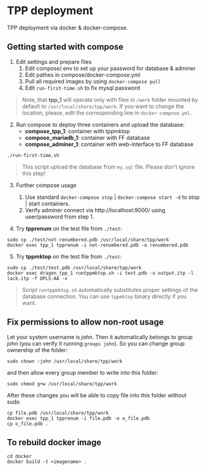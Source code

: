 
# TPP deployment

TPP deployment via docker & docker-compose.

## Getting started with compose

1. Edit settings and prepare files
   1. Edit compose/.env to set up your password for database & adminer
   2. Edit pathes in compose/docker-compose.yml
   3. Pull all required images by using `docker-compose pull`
   4. Edit `run-first-time.sh` to fix mysql password

>Note, that **tpp_1** will operate only with files in `/work` folder mounted by default to `/usr/local/share/tpp/work`. If you want to change the location, please, edit the corresponding line in `docker-compose.yml`.

2. Run compose to deploy three containers and upload the database:
    - **compose_tpp_1**: container with tppmktop
    - **compose_mariadb_1**: container with FF database
    - **compose_adminer_1**: container with web-interface to FF database
```
./run-first-time.sh
```
> This script upload the database from `my.sql` file. Please don't ignore this step!

3. Further compose usage
   1. Use standard `docker-compose stop` | `docker-compose start -d` to stop | start containers.
   2. Verify adminer connect via http://localhost:9000/ using user/password from step 1.

4. Try **tpprenum** on the test file from `./test`:
```
sudo cp ./test/not-renumbered.pdb /usr/local/share/tpp/work
docker exec tpp_1 tpprenum -i not-renumbered.pdb -o renumbered.pdb
```

5. Try **tppmktop** on the test file from `./test`:
```
sudo cp ./test/test.pdb /usr/local/share/tpp/work
docker exec dragon_tpp_1 runtppmktop.sh -i test.pdb -o output.itp -l lack.itp -f OPLS-AA -v
```
> Script `runtppmktop.sh` automatically substitutes proper settings of the database connection. You can use `tppmktop` binary directly if you want.

## Fix permissions to allow non-root usage

Let your system username is *john*. Then it automatically belongs to group *john* (you can verify it running `groups john`). So you can change group ownership of the folder:
```
sudo chown :john /usr/local/share/tpp/work
```
and then allow every group member to write into this folder:
```
sudo chmod g+w /usr/local/share/tpp/work
```
After these changes you will be able to copy file into this folder without sudo
```
cp file.pdb /usr/local/share/tpp/work
docker exec tpp_1 tpprenum -i file.pdb -o o_file.pdb
cp o_file.pdb .
```

## To rebuild docker image

```
cd docker 
docker build -t <imagename> .
```
